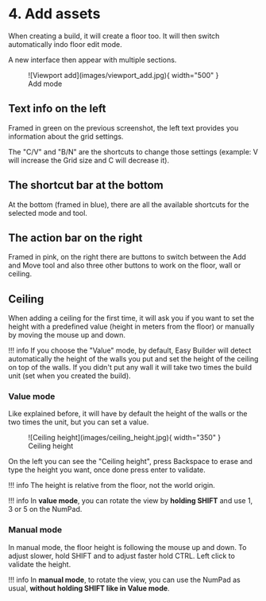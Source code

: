 # 4. Add assets

When creating a build, it will create a floor too. It will then switch automatically indo floor edit mode.

A new interface then appear with multiple sections.

<figure markdown>
  ![Viewport add](images/viewport_add.jpg){ width="500" } 
  <figcaption>Add mode</figcaption>
</figure>

## Text info on the left
Framed in green on the previous screenshot, the left text provides you information about the grid settings.

The "C/V" and "B/N" are the shortcuts to change those settings (example: V will increase the Grid size and C will decrease it).

## The shortcut bar at the bottom
At the bottom (framed in blue), there are all the available shortcuts for the selected mode and tool.

## The action bar on the right
Framed in pink, on the right there are buttons to switch between the Add and Move tool and also three other buttons to work on the floor, wall or ceiling.

## Ceiling
When adding a ceiling for the first time, it will ask you if you want to set the height with a predefined value (height in meters from the floor) or manually by moving the mouse up and down.

!!! info
    If you choose the "Value" mode, by default, Easy Builder will detect automatically the height of the walls you put and set the height of the ceiling on top of the walls. 
    If you didn't put any wall it will take two times the build unit (set when you created the build).

### Value mode
Like explained before, it will have by default the height of the walls or the two times the unit, but you can set a value.

<figure markdown>
  ![Ceiling height](images/ceiling_height.jpg){ width="350" } 
  <figcaption>Ceiling height</figcaption>
</figure>

On the left you can see the "Ceiling height", press Backspace to erase and type the height you want, once done press enter to validate.

!!! info
    The height is relative from the floor, not the world origin.

!!! info
    In **value mode**, you can rotate the view by **holding SHIFT** and use 1, 3 or 5 on the NumPad.

### Manual mode
In manual mode, the floor height is following the mouse up and down. To adjust slower, hold SHIFT and to adjust faster hold CTRL. Left click to validate the height.

!!! info
    In **manual mode**, to rotate the view, you can use the NumPad as usual, **without holding SHIFT like in Value mode**.